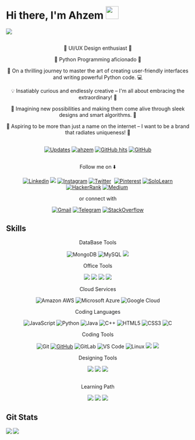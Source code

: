 # Hi there, I'm Ahzem <img src="https://media.giphy.com/media/hvRJCLFzcasrR4ia7z/giphy.gif" width="35px"></a>

<a><img align="center" src="https://github.com/Ahzem/Ahzem/assets/123859613/8d58ef82-2acf-4c04-9db3-5f3be2f3cc49"></a>

##  

<p align="center">🎨 UI/UX Design enthusiast 🎨</p>
<p align="center">🐍 Python Programming aficionado 🐍</p>
<p align="center">🚀 On a thrilling journey to master the art of creating user-friendly interfaces and writing powerful Python code. 💻</p>
<p align="center">💡 Insatiably curious and endlessly creative – I'm all about embracing the extraordinary! 🌟</p>
<p align="center">🔮 Imagining new possibilities and making them come alive through sleek designs and smart algorithms. 🌈</p>
<p align="center">🌟 Aspiring to be more than just a name on the internet – I want to be a brand that radiates uniqueness! 🚀</p>

##  

<p align="center">
    <a href="https://github.com/ahzem?tab=followers" target="_blank"><img alt="Updates" src="https://img.shields.io/badge/--000000?style=flat-square&logo=RSS&logoColor=white"></a>
    <a href="https://github.com/ahzem" target="_blank"><img alt="ahzem" src="https://badges.pufler.dev/visits/ahzem/ahzem?logo=GitHub&label=visits&color=success&logoColor=white&style=flat-square"/></a>
    <a href="https://github.com/ahzem/ahzem" target="_blank"><img alt="GitHub hits" src="https://img.shields.io/github/last-commit/ahzem/ahzem?label=profile%20updated&style=flat-square"></a>
    <a href="https://github.com/ahzem" target="_blank"><img alt="GitHub" src="https://img.shields.io/github/followers/Ahzem?label=Follow&style=social"></a>
</p>

## 

<p align="center">Follow me on ⬇️ </p>

<p align="center">
  <a href="https://www.linkedin.com/in/Ahzem/" target="_blank"><img alt="Linkedin" src="https://img.shields.io/badge/LinkedIn-0077B5?style=for-the-badge&logo=linkedin&logoColor=white"></a>
  <a href="https://www.facebook.com/mfm.ahzem"><img src="https://img.shields.io/badge/Facebook-1877F2?style=for-the-badge&logo=facebook&logoColor=white"></a>
  <a href="https://www.instagram.com/_ahzem_" target="_blank"><img alt="Instagram" src="https://img.shields.io/badge/Instagram-E4405F?style=for-the-badge&logo=instagram&logoColor=white"></a>
  <a href="https://twitter.com/intent/follow?screen_name=_ahzem_" target="_blank"><img alt="Twitter" src="https://img.shields.io/badge/Twitter-1DA1F2?style=for-the-badge&logo=twitter&logoColor=white"></a>
  <a href="" target="_blank"><img alt="" src=""></a>
  <a href="https://www.pinterest.com/ahzem1422/" target="_blank"><img alt="Pinterest" src="https://img.shields.io/badge/Pinterest-%23E60023.svg?&style=for-the-badge&logo=Pinterest&logoColor=white"></a>
  <a href="https://www.sololearn.com/profile/28196391" target="_blank"><img alt="SoloLearn" src="https://img.shields.io/badge/-Sololearn-3a464b?style=for-the-badge&logo=Sololearn&logoColor=white"></a>
  <a href="https://www.hackerrank.com/ahzem?hr_r=1" target="_blank"><img alt="HackerRank" src="https://img.shields.io/badge/-Hackerrank-2EC866?style=for-the-badge&logo=HackerRank&logoColor=white"></a>
  <a href="https://medium.com/@ahzem" target="_blank"><img alt="Medium" src="https://img.shields.io/badge/Medium-12100E?style=for-the-badge&logo=medium&logoColor=white"></a>
  <a href="" target="_blank"><img alt="" src=""></a>
  
</p>

<p align="center"> or connect with </p>

<p align="center">
  <a href="mailto:muhammadhahzem1422@gmail.com" target="_blank"><img alt="Gmail" src="https://img.shields.io/badge/Gmail-D14836?style=for-the-badge&logo=gmail&logoColor=white"></a>
  <a href="https://t.me/mfm_ahzem" target="_blank"><img alt="Telegram" src="https://img.shields.io/badge/Telegram-2CA5E0?style=for-the-badge&logo=telegram&logoColor=white"></a>
  <a href="https://stackoverflow.com/users/21335921/ahzem?tab=profile" target="_blank"><img alt="StackOverflow" src="https://img.shields.io/badge/Stack_Overflow-FE7A16?style=for-the-badge&logo=stack-overflow&logoColor=white"></a>
</p>

##  Skills
<p align="center" style="Bold">DataBase Tools</p>

<p align="center">
  <a><img alt="MongoDB" src="https://img.shields.io/badge/MongoDB-4EA94B?style=for-the-badge&logo=mongodb&logoColor=white"></a>
  <a><img alt="MySQL" src="https://img.shields.io/badge/MySQL-00000F?style=for-the-badge&logo=mysql&logoColor=white"></a>
  <a><img src="https://img.shields.io/badge/Microsoft_Access-A4373A?style=for-the-badge&logo=microsoft-access&logoColor=white"></a>
</p>

<p align="center" style="Bold">Office Tools</p>

<p align="center">
  <a><img src="https://img.shields.io/badge/Microsoft_Excel-217346?style=for-the-badge&logo=microsoft-excel&logoColor=white"></a>
  <a><img src="https://img.shields.io/badge/Microsoft_PowerPoint-B7472A?style=for-the-badge&logo=microsoft-powerpoint&logoColor=white"></a>
  <a><img src="https://img.shields.io/badge/Microsoft_Word-2B579A?style=for-the-badge&logo=microsoft-word&logoColor=white"></a>
  <a><img src="https://img.shields.io/badge/Microsoft_Office-D83B01?style=for-the-badge&logo=microsoft-office&logoColor=white"></a>
</p>

<p align="center" style="Bold">Cloud Services</p>

<p align="center">
  <a><img alt="Amazon AWS" src="https://img.shields.io/badge/Amazon_AWS-232F3E?style=for-the-badge&logo=amazon-aws&logoColor=white"></a>
  <a><img alt="Microsoft Azure" src="https://img.shields.io/badge/Microsoft_Azure-0089D6?style=for-the-badge&logo=microsoft-azure&logoColor=white"></a>
  <a><img alt="Google Cloud" src="https://img.shields.io/badge/Google_Cloud-4285F4?style=for-the-badge&logo=google-cloud&logoColor=white"></a>
</p>

<p align="center" style="Bold">Coding Languages</p>

<p align="center">
  <a><img alt="JavaScript" src="https://img.shields.io/badge/JavaScript-F7DF1E?style=for-the-badge&logo=javascript&logoColor=black"></a>
  <a><img alt="Python" src="https://img.shields.io/badge/Python-3776AB?style=for-the-badge&logo=python&logoColor=white"></a>
  <a><img alt="Java" src="https://img.shields.io/badge/Java-ED8B00?style=for-the-badge&logo=openjdk&logoColor=white"></a>
  <a><img alt="C++" src="https://img.shields.io/badge/C%2B%2B-00599C?style=for-the-badge&logo=c%2B%2B&logoColor=white"></a>
  <a><img alt="HTML5" src="https://img.shields.io/badge/HTML-239120?style=for-the-badge&logo=html5&logoColor=white"></a>
  <a><img alt="CSS3" src="https://img.shields.io/badge/CSS-239120?&style=for-the-badge&logo=css3&logoColor=white"></a>
  <a><img alt="C" src="https://img.shields.io/badge/C-00599C?style=for-the-badge&logo=c&logoColor=white"></a>
</p>

<p align="center" style="Bold">Coding Tools</p>

<p align="center">
  <a><img alt="Git" src="https://img.shields.io/badge/GIT-E44C30?style=for-the-badge&logo=git&logoColor=white"></a>
  <a href="https://github.com/ahzem"><img alt="GitHub" src="https://img.shields.io/badge/GitHub-100000?style=for-the-badge&logo=github&logoColor=white"></a>
  <a><img alt="GitLab" src="https://img.shields.io/badge/GitLab-330F63?style=for-the-badge&logo=gitlab&logoColor=white"></a>
  <a><img alt="VS Code" src="https://img.shields.io/badge/Visual_Studio_Code-0078D4?style=for-the-badge&logo=visual%20studio%20code&logoColor=white"></a>
  <a><img alt="Linux" src="https://img.shields.io/badge/Linux-FCC624?style=for-the-badge&logo=linux&logoColor=black"></a>
  <a><img src="https://img.shields.io/badge/Android-3DDC84?style=for-the-badge&logo=android&logoColor=white"></a>
  <a><img src="https://img.shields.io/badge/Windows-0078D6?style=for-the-badge&logo=windows&logoColor=white"></a>
</p>

<p align="center" style="Bold">Designing Tools</p>

<p align="center">
  <a><img src="https://img.shields.io/badge/Figma-F24E1E?style=for-the-badge&logo=figma&logoColor=white"></a>
  <a><img src="https://img.shields.io/badge/Canva-%2300C4CC.svg?&style=for-the-badge&logo=Canva&logoColor=white"></a>
  <a><img src="https://img.shields.io/badge/Adobe%20Illustrator-FF9A00?style=for-the-badge&logo=adobe%20illustrator&logoColor=white"></a>
</p>

##  

<p align="center" style="Bold">Learning Path</p>

<p align="center">
  <a><img src="https://img.shields.io/badge/Coursera-0056D2?style=for-the-badge&logo=Coursera&logoColor=white"></a>
  <a><img src="https://img.shields.io/badge/Udemy-EC5252?style=for-the-badge&logo=Udemy&logoColor=white"></a>
  <a><img src="https://img.shields.io/badge/-Sololearn-3a464b?style=for-the-badge&logo=Sololearn&logoColor=white"></a>
</p>

## Git Stats

<p><img align="left" src="https://github-readme-stats.vercel.app/api?username=ahzem&theme=blue-green" /></p>
<p><img src="https://github-readme-stats.vercel.app/api/top-langs/?username=ahzem&theme=blue-green" /></p>

